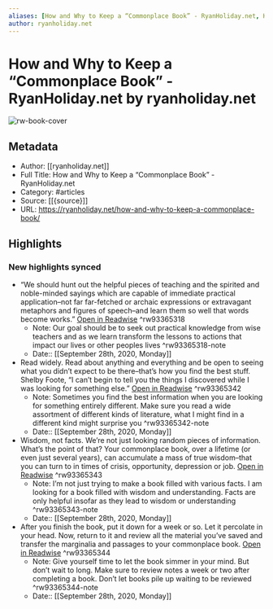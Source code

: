 ```yaml
---
aliases: [How and Why to Keep a “Commonplace Book” - RyanHoliday.net, How and Why to Keep a “Commonplace Book” - RyanHoliday.net]
author: ryanholiday.net
---
```

# How and Why to Keep a “Commonplace Book” - RyanHoliday.net by ryanholiday.net

![rw-book-cover](https://readwise-assets.s3.amazonaws.com/static/images/article1.be68295a7e40.png)

## Metadata
- Author: [[ryanholiday.net]]
- Full Title: How and Why to Keep a “Commonplace Book” - RyanHoliday.net
- Category: #articles
- Source: [[{source}]]
- URL: https://ryanholiday.net/how-and-why-to-keep-a-commonplace-book/

## Highlights
### New highlights synced
- “We should hunt out the helpful pieces of teaching and the spirited and noble-minded sayings which are capable of immediate practical application–not far far-fetched or archaic expressions or extravagant metaphors and figures of speech–and learn them so well that words become works.” [Open in Readwise](https://readwise.io/open/93365318) ^rw93365318
    - Note: Our goal should be to seek out practical knowledge from wise teachers and as we learn transform the lessons to actions that impact our lives or other peoples lives ^rw93365318-note
    - Date:: [[September 28th, 2020, Monday]]
- Read widely. Read about anything and everything and be open to seeing what you didn’t expect to be there–that’s how you find the best stuff. Shelby Foote, “I can’t begin to tell you the things I discovered while I was looking for something else.” [Open in Readwise](https://readwise.io/open/93365342) ^rw93365342
    - Note: Sometimes you find the best information when you are looking for something entirely different. Make sure you read a wide assortment of different kinds of literature, what I might find in a different kind might surprise you ^rw93365342-note
    - Date:: [[September 28th, 2020, Monday]]
- Wisdom, not facts. We’re not just looking random pieces of information. What’s the point of that? Your commonplace book, over a lifetime (or even just several years), can accumulate a mass of true wisdom–that you can turn to in times of crisis, opportunity, depression or job. [Open in Readwise](https://readwise.io/open/93365343) ^rw93365343
    - Note: I’m not just trying to make a book filled with various facts. I am looking for a book filled with wisdom and understanding. Facts are only helpful insofar as they lead to wisdom or understanding ^rw93365343-note
    - Date:: [[September 28th, 2020, Monday]]
- After you finish the book, put it down for a week or so. Let it percolate in your head. Now, return to it and review all the material you’ve saved and transfer the marginalia and passages to your commonplace book. [Open in Readwise](https://readwise.io/open/93365344) ^rw93365344
    - Note: Give yourself time to let the book simmer in your mind. But don’t wait to long. Make sure to review notes a week or two after completing a book. Don’t let books pile up waiting to be reviewed ^rw93365344-note
    - Date:: [[September 28th, 2020, Monday]]

